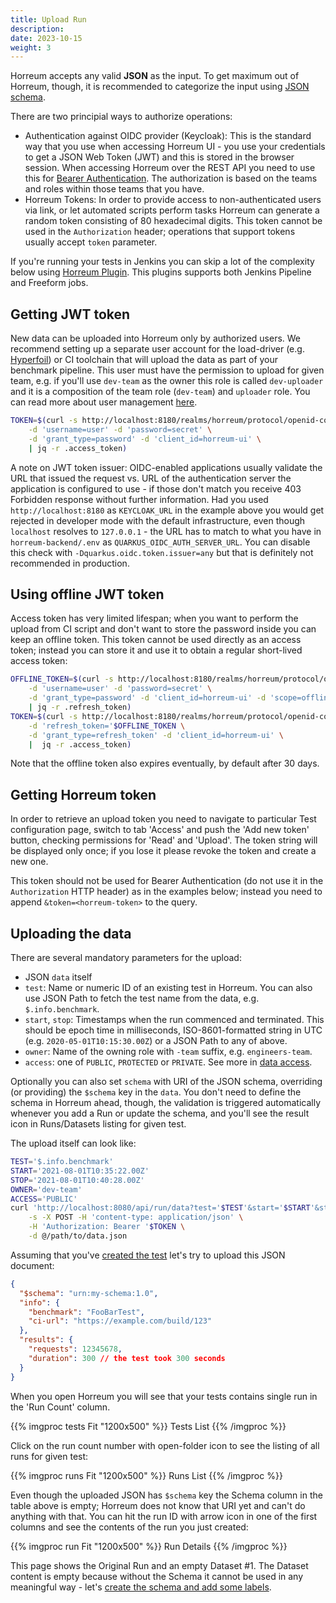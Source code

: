 ```yaml
---
title: Upload Run
description: 
date: 2023-10-15
weight: 3
---
```


Horreum accepts any valid **JSON** as the input. To get maximum out of Horreum, though, it is recommended to categorize the input using [JSON schema](https://json-schema.org/).

There are two principial ways to authorize operations:

- Authentication against OIDC provider (Keycloak): This is the standard way that you use when accessing Horreum UI - you use your credentials to get a JSON Web Token (JWT) and this is stored in the browser session. When accessing Horreum over the REST API you need to use this for [Bearer Authentication](https://datatracker.ietf.org/doc/html/rfc6750#section-2.1). The authorization is based on the teams and roles within those teams that you have.
- Horreum Tokens: In order to provide access to non-authenticated users via link, or let automated scripts perform tasks Horreum can generate a random token consisting of 80 hexadecimal digits. This token cannot be used in the `Authorization` header; operations that support tokens usually accept `token` parameter.

If you're running your tests in Jenkins you can skip a lot of the complexity below using [Horreum Plugin](https://plugins.jenkins.io/horreum/). This plugins supports both Jenkins Pipeline and Freeform jobs.

## Getting JWT token

New data can be uploaded into Horreum only by authorized users. We recommend setting up a separate user account for the load-driver (e.g. [Hyperfoil](https://hyperfoil.io)) or CI toolchain that will upload the data as part of your benchmark pipeline. This user must have the permission to upload for given team, e.g. if you'll use `dev-team` as the owner this role is called `dev-uploader` and it is a composition of the team role (`dev-team`) and `uploader` role. You can read more about user management [here](/docs/about/users.html).

```bash
TOKEN=$(curl -s http://localhost:8180/realms/horreum/protocol/openid-connect/token \
    -d 'username=user' -d 'password=secret' \
    -d 'grant_type=password' -d 'client_id=horreum-ui' \
    | jq -r .access_token)
```

A note on JWT token issuer: OIDC-enabled applications usually validate the URL that issued the request vs. URL of the authentication server the application is configured to use - if those don't match you receive 403 Forbidden response without further information. Had you used `http://localhost:8180` as `KEYCLOAK_URL` in the example above you would get rejected in developer mode with the default infrastructure, even though `localhost` resolves to `127.0.0.1` - the URL has to match to what you have in `horreum-backend/.env` as `QUARKUS_OIDC_AUTH_SERVER_URL`. You can disable this check with `-Dquarkus.oidc.token.issuer=any` but that is definitely not recommended in production.

## Using offline JWT token

Access token has very limited lifespan; when you want to perform the upload from CI script and don't want to store the password inside you can keep an offline token. This token cannot be used directly as an access token; instead you can store it and use it to obtain a regular short-lived access token:

```bash
OFFLINE_TOKEN=$(curl -s http://localhost:8180/realms/horreum/protocol/openid-connect/token \
    -d 'username=user' -d 'password=secret' \
    -d 'grant_type=password' -d 'client_id=horreum-ui' -d 'scope=offline_access' \
    | jq -r .refresh_token)
TOKEN=$(curl -s http://localhost:8180/realms/horreum/protocol/openid-connect/token \
    -d 'refresh_token='$OFFLINE_TOKEN \
    -d 'grant_type=refresh_token' -d 'client_id=horreum-ui' \
    |  jq -r .access_token)
```

Note that the offline token also expires eventually, by default after 30 days.

## Getting Horreum token

In order to retrieve an upload token you need to navigate to particular Test configuration page, switch to tab 'Access' and push the 'Add new token' button, checking permissions for 'Read' and 'Upload'. The token string will be displayed only once; if you lose it please revoke the token and create a new one.

This token should not be used for Bearer Authentication (do not use it in the `Authorization` HTTP header) as in the examples below; instead you need to append `&token=<horreum-token>` to the query.

## Uploading the data

There are several mandatory parameters for the upload:

- JSON `data` itself
- `test`: Name or numeric ID of an existing test in Horreum. You can also use JSON Path to fetch the test name from the data, e.g. `$.info.benchmark`.
- `start`, `stop`: Timestamps when the run commenced and terminated. This should be epoch time in milliseconds, ISO-8601-formatted string in UTC (e.g. `2020-05-01T10:15:30.00Z`) or a JSON Path to any of above.
- `owner`: Name of the owning role with `-team` suffix, e.g. `engineers-team`.
- `access`: one of `PUBLIC`, `PROTECTED` or `PRIVATE`. See more in [data access](/docs/about/users#data-access).

Optionally you can also set `schema` with URI of the JSON schema, overriding (or providing) the `$schema` key in the `data`. You don't need to define the schema in Horreum ahead, though, the validation is triggered automatically whenever you add a Run or update the schema, and you'll see the result icon in Runs/Datasets listing for given test.

The upload itself can look like:

```bash
TEST='$.info.benchmark'
START='2021-08-01T10:35:22.00Z'
STOP='2021-08-01T10:40:28.00Z'
OWNER='dev-team'
ACCESS='PUBLIC'
curl 'http://localhost:8080/api/run/data?test='$TEST'&start='$START'&stop='$STOP'&owner='$OWNER'&access='$ACCESS \
    -s -X POST -H 'content-type: application/json' \
    -H 'Authorization: Bearer '$TOKEN \
    -d @/path/to/data.json
```

Assuming that you've [created the test](/docs/howto/create_test.html) let's try to upload this JSON document:

```json
{
  "$schema": "urn:my-schema:1.0",
  "info": {
    "benchmark": "FooBarTest",
    "ci-url": "https://example.com/build/123"
  },
  "results": {
    "requests": 12345678,
    "duration": 300 // the test took 300 seconds
  }
}
```

When you open Horreum you will see that your tests contains single run in the 'Run Count' column.

{{% imgproc tests Fit "1200x500" %}}
Tests List
{{% /imgproc %}}


Click on the run count number with open-folder icon to see the listing of all runs for given test:

{{% imgproc runs Fit "1200x500" %}}
Runs List
{{% /imgproc %}}

Even though the uploaded JSON has `$schema` key the Schema column in the table above is empty; Horreum does not know that URI yet and can't do anything with that. You can hit the run ID with arrow icon in one of the first columns and see the contents of the run you just created:

{{% imgproc run Fit "1200x500" %}}
Run Details
{{% /imgproc %}}

This page shows the Original Run and an empty Dataset #1. The Dataset content is empty because without the Schema it cannot be used in any meaningful way - let's [create the schema and add some labels](/docs/howto/define_schema.html).
